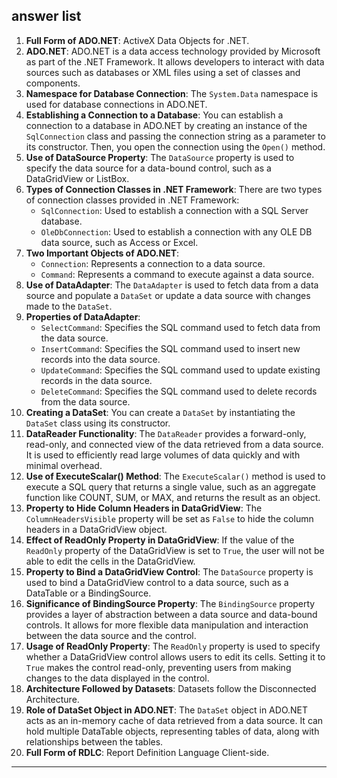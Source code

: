 
## answer list

1. **Full Form of ADO.NET**: ActiveX Data Objects for .NET.
2. **ADO.NET**: ADO.NET is a data access technology provided by Microsoft as part of the .NET Framework. It allows developers to interact with data sources such as databases or XML files using a set of classes and components.
3. **Namespace for Database Connection**: The `System.Data` namespace is used for database connections in ADO.NET.
4. **Establishing a Connection to a Database**: You can establish a connection to a database in ADO.NET by creating an instance of the `SqlConnection` class and passing the connection string as a parameter to its constructor. Then, you open the connection using the `Open()` method.
5. **Use of DataSource Property**: The `DataSource` property is used to specify the data source for a data-bound control, such as a DataGridView or ListBox.
6. **Types of Connection Classes in .NET Framework**: There are two types of connection classes provided in .NET Framework:
   - `SqlConnection`: Used to establish a connection with a SQL Server database.
   - `OleDbConnection`: Used to establish a connection with any OLE DB data source, such as Access or Excel.
7. **Two Important Objects of ADO.NET**:
   - `Connection`: Represents a connection to a data source.
   - `Command`: Represents a command to execute against a data source.
8. **Use of DataAdapter**: The `DataAdapter` is used to fetch data from a data source and populate a `DataSet` or update a data source with changes made to the `DataSet`.
9. **Properties of DataAdapter**:
   - `SelectCommand`: Specifies the SQL command used to fetch data from the data source.
   - `InsertCommand`: Specifies the SQL command used to insert new records into the data source.
   - `UpdateCommand`: Specifies the SQL command used to update existing records in the data source.
   - `DeleteCommand`: Specifies the SQL command used to delete records from the data source.
10. **Creating a DataSet**: You can create a `DataSet` by instantiating the `DataSet` class using its constructor.
11. **DataReader Functionality**: The `DataReader` provides a forward-only, read-only, and connected view of the data retrieved from a data source. It is used to efficiently read large volumes of data quickly and with minimal overhead.
12. **Use of ExecuteScalar() Method**: The `ExecuteScalar()` method is used to execute a SQL query that returns a single value, such as an aggregate function like COUNT, SUM, or MAX, and returns the result as an object.
13. **Property to Hide Column Headers in DataGridView**: The `ColumnHeadersVisible` property will be set as `False` to hide the column headers in a DataGridView object.
14. **Effect of ReadOnly Property in DataGridView**: If the value of the `ReadOnly` property of the DataGridView is set to `True`, the user will not be able to edit the cells in the DataGridView.
15. **Property to Bind a DataGridView Control**: The `DataSource` property is used to bind a DataGridView control to a data source, such as a DataTable or a BindingSource.
16. **Significance of BindingSource Property**: The `BindingSource` property provides a layer of abstraction between a data source and data-bound controls. It allows for more flexible data manipulation and interaction between the data source and the control.
17. **Usage of ReadOnly Property**: The `ReadOnly` property is used to specify whether a DataGridView control allows users to edit its cells. Setting it to `True` makes the control read-only, preventing users from making changes to the data displayed in the control.
18. **Architecture Followed by Datasets**: Datasets follow the Disconnected Architecture.
19. **Role of DataSet Object in ADO.NET**: The `DataSet` object in ADO.NET acts as an in-memory cache of data retrieved from a data source. It can hold multiple DataTable objects, representing tables of data, along with relationships between the tables.
20. **Full Form of RDLC**: Report Definition Language Client-side.

---
